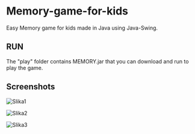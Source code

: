 
# Memory-game-for-kids

Easy Memory game for kids made in Java using Java-Swing.


## RUN

The "play" folder contains MEMORY.jar that you can download and run to play the game.



## Screenshots




![Slika1](https://github.com/josipa7/Memory-game-for-kids/assets/48915276/b3a2fa57-77c7-475d-bb45-69cafb82e00c)


![Slika2](https://github.com/josipa7/Memory-game-for-kids/assets/48915276/c795e7f2-4ea2-41a0-8979-9e7a557528da)

![Slika3](https://github.com/josipa7/Memory-game-for-kids/assets/48915276/90ecd144-432c-471b-b07b-58aaefd7a992)

